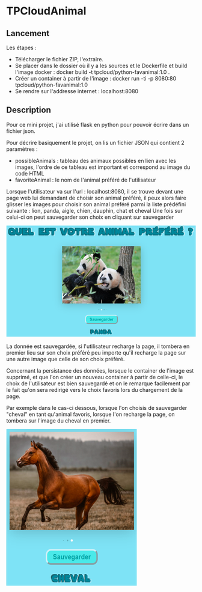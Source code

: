 # TPCloudAnimal

## Lancement

Les étapes : 
- Télécharger le fichier ZIP, l'extraire.
- Se placer dans le dossier où il y a les sources et le Dockerfile et build l'image docker : docker build -t tpcloud/python-favanimal:1.0 .
- Créer un container à partir de l'image : docker run -ti -p 8080:80 tpcloud/python-favanimal:1.0
- Se rendre sur l'addresse internet : localhost:8080


## Description

Pour ce mini projet, j'ai utilisé flask en python pour pouvoir écrire dans un fichier json.

Pour décrire basiquement le projet, on lis un fichier JSON qui contient 2 paramètres : 
- possibleAnimals : tableau des animaux possibles en lien avec les images, l'ordre de ce tableau est 
important et correspond au image du code HTML
- favoriteAnimal : le nom de l'animal préféré de l'utilisateur

Lorsque l'utilisateur va sur l'url : localhost:8080, il se trouve devant une page web
lui demandant de choisir son animal préféré, il peux alors faire glisser les images pour choisir son
animal préféré parmi la liste prédéfini suivante : lion, panda, aigle, chien, dauphin, chat et cheval
Une fois sur celui-ci on peut sauvegarder son choix en cliquant sur sauvegarder

![Screenshot](images/depart.png)

La donnée est sauvegardée, si l'utilisateur recharge la page, il tombera en premier lieu sur son choix préféré
peu importe qu'il recharge la page sur une autre image que celle de son choix préféré.

Concernant la persistance des données, lorsque le container de l'image est supprimé, et que l'on
créer un nouveau container à partir de celle-ci, le choix de l'utilisateur est bien sauvegardé et on le 
remarque facilement par le fait qu'on sera redirigé vers le choix favoris lors du chargement de la page.


Par exemple dans le cas-ci dessous, lorsque l'on choisis de sauvegarder "cheval" en tant qu'animal favoris, lorsque l'on recharge la page, on tombera sur l'image du cheval en premier.

![Screenshot](images/cheval.png)
